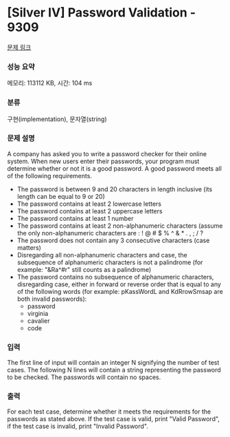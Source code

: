 # [Silver IV] Password Validation - 9309 

[문제 링크](https://www.acmicpc.net/problem/9309) 

### 성능 요약

메모리: 113112 KB, 시간: 104 ms

### 분류

구현(implementation), 문자열(string)

### 문제 설명

<p>A company has asked you to write a password checker for their online system. When new users enter their passwords, your program must determine whether or not it is a good password. A good password meets all of the following requirements.</p>

<ul>
	<li>The password is between 9 and 20 characters in length inclusive (its length can be equal to 9 or 20)</li>
	<li>The password contains at least 2 lowercase letters</li>
	<li>The password contains at least 2 uppercase letters</li>
	<li>The password contains at least 1 number</li>
	<li>The password contains at least 2 non-alphanumeric characters (assume the only non-alphanumeric characters are : ! @ # <span>$</span> % ^ & * . , ; / ?</li>
	<li>The password does not contain any 3 consecutive characters (case matters)</li>
	<li>Disregarding all non-alphanumeric characters and case, the subsequence of alphanumeric characters is not a palindrome (for example: "&Ra^#r" still counts as a palindrome)</li>
	<li>The password contains no subsequence of alphanumeric characters, disregarding case, either in forward or reverse order that is equal to any of the following words (for example: pKassWordL and KdRrowSmsap are both invalid passwords):
	<ul>
		<li>password</li>
		<li>virginia</li>
		<li>cavalier</li>
		<li>code</li>
	</ul>
	</li>
</ul>

### 입력 

 <p>The first line of input will contain an integer N signifying the number of test cases. The following N lines will contain a string representing the password to be checked. The passwords will contain no spaces.</p>

### 출력 

 <p>For each test case, determine whether it meets the requirements for the passwords as stated above. If the test case is valid, print "Valid Password", if the test case is invalid, print "Invalid Password".</p>

